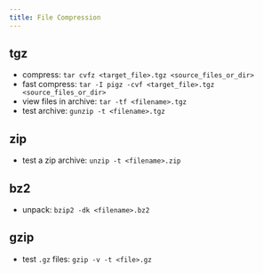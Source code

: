 ```yaml
---
title: File Compression
---
```


## tgz
- compress: `tar cvfz <target_file>.tgz <source_files_or_dir>`
- fast compress: `tar -I pigz -cvf <target_file>.tgz <source_files_or_dir>`
- view files in archive: `tar -tf <filename>.tgz`
- test archive: `gunzip -t <filename>.tgz`

## zip
- test a zip archive: `unzip -t <filename>.zip`

## bz2
- unpack: `bzip2 -dk <filename>.bz2`

## gzip
- test `.gz` files: `gzip -v -t <file>.gz`
